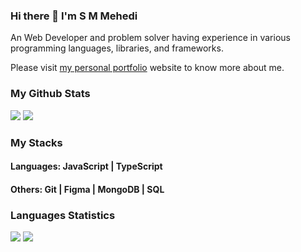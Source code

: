 ### Hi there 👋 I'm S M Mehedi
An Web Developer and problem solver having experience in various programming languages, libraries, and frameworks. 

Please visit [my personal portfolio](https://mehedi1dev.netlify.app/) website to know more about me.


### My Github Stats

[![](http://github-profile-summary-cards.vercel.app/api/cards/stats?username=mehedi1dev&theme=material_palenight)](https://github.com/mehedi1dev) ![](http://github-profile-summary-cards.vercel.app/api/cards/productive-time?username=mehedi1dev&theme=material_palenight&utcOffset=6)



### My Stacks
#### Languages: JavaScript | TypeScript 

#### Others: Git | Figma | MongoDB | SQL

 <!--  TOP LANGUAGES STATISTICS BY REPO -->
 ### Languages Statistics
 ![](http://github-profile-summary-cards.vercel.app/api/cards/repos-per-language?username=mehedi1dev&theme=material_palenight)  ![]( http://github-profile-summary-cards.vercel.app/api/cards/most-commit-language?username=mehedi1dev&theme=material_palenight)
 


<!--
**mehedi1dev/mehedi1dev** is a ✨ _special_ ✨ repository because its `README.md` (this file) appears on your GitHub profile.

Here are some ideas to get you started:

- 🔭 I’m currently working on ...
- 🌱 I’m currently learning ...
- 👯 I’m looking to collaborate on ...
- 🤔 I’m looking for help with ...
- 💬 Ask me about ...
- 📫 How to reach me: ...
- 😄 Pronouns: ...
- ⚡ Fun fact: ...
-->
